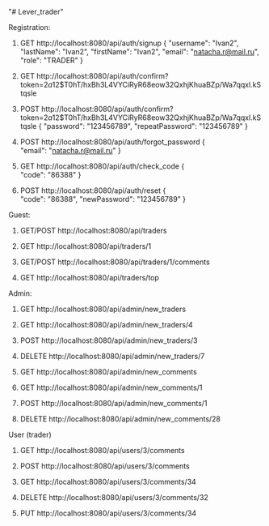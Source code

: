 "# Lever_trader" 

Registration:

1. GET http://localhost:8080/api/auth/signup
{  	"username": "Ivan2",
	"lastName": "Ivan2",
	"firstName": "Ivan2",
	"email": "natacha.r@mail.ru",
	"role": "TRADER"
    }
    
2. GET http://localhost:8080/api/auth/confirm?token=$2a$12$T0hT/hxBh3L4VYCiRyR68eow32QxhjKhuaBZp/Wa7qqxl.kStqsle

3. POST http://localhost:8080/api/auth/confirm?token=$2a$12$T0hT/hxBh3L4VYCiRyR68eow32QxhjKhuaBZp/Wa7qqxl.kStqsle
{  	"password": "123456789",
	"repeatPassword": "123456789"
    }
    
4. POST http://localhost:8080/api/auth/forgot_password
{  
    "email": "natacha.r@mail.ru"
    }
    
5. GET http://localhost:8080/api/auth/check_code
{  
    "code": "86388"
    }
    
6. POST http://localhost:8080/api/auth/reset
{  
    "code": "86388",
    "newPassword": "123456789"
    }
    
Guest:
1. GET/POST http://localhost:8080/api/traders

2. GET http://localhost:8080/api/traders/1

3. GET/POST http://localhost:8080/api/traders/1/comments

4. GET http://localhost:8080/api/traders/top

Admin:
1. GET http://localhost:8080/api/admin/new_traders

2. GET http://localhost:8080/api/admin/new_traders/4

3. POST http://localhost:8080/api/admin/new_traders/3

4. DELETE http://localhost:8080/api/admin/new_traders/7

5. GET http://localhost:8080/api/admin/new_comments

6. GET http://localhost:8080/api/admin/new_comments/1

7. POST http://localhost:8080/api/admin/new_comments/1

8. DELETE http://localhost:8080/api/admin/new_comments/28

User (trader)
1. GET http://localhost:8080/api/users/3/comments

2. POST http://localhost:8080/api/users/3/comments

3. GET http://localhost:8080/api/users/3/comments/34

4. DELETE http://localhost:8080/api/users/3/comments/32

5. PUT http://localhost:8080/api/users/3/comments/34
